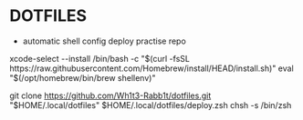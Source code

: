 # DOTFILES

- automatic shell config deploy practise repo


xcode-select --install
/bin/bash -c "$(curl -fsSL https://raw.githubusercontent.com/Homebrew/install/HEAD/install.sh)"
eval "$(/opt/homebrew/bin/brew shellenv)"


git clone https://github.com/Wh1t3-Rabb1t/dotfiles.git "$HOME/.local/dotfiles"
$HOME/.local/dotfiles/deploy.zsh
chsh -s /bin/zsh
